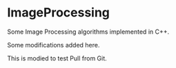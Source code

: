 # ImageProcessing

Some Image Processing algorithms implemented in C++.

Some modifications added here.

This is modied to test Pull from Git.
